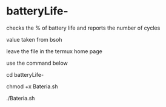 # batteryLife-

checks the % of battery life and reports the number of cycles

value taken from bsoh

leave the file in the termux home page 

use the command below

cd batteryLife-

chmod +x Bateria.sh

./Bateria.sh
